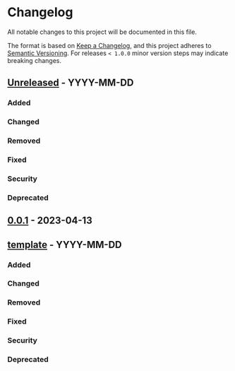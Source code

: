 # Changelog

All notable changes to this project will be documented in this file.

The format is based on [Keep a Changelog](https://keepachangelog.com/en/1.0.0/),
and this project adheres to [Semantic Versioning](https://semver.org/spec/v2.0.0.html).
For releases `< 1.0.0` minor version steps may indicate breaking changes.

## [Unreleased] - YYYY-MM-DD

### Added

### Changed

### Removed

### Fixed

### Security

### Deprecated

## [0.0.1] - 2023-04-13

## [template] - YYYY-MM-DD

### Added

### Changed

### Removed

### Fixed

### Security

### Deprecated

[Unreleased]: https://github.com/tum-gis/tum-gis-iot-stack-basic/compare/0.0.1...HEAD
[0.0.1]: https://github.com/tum-gis/tum-gis-iot-stack-basic/releases/tag/0.0.1
[template]: https://keepachangelog.com/en/1.0.0/
